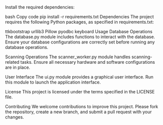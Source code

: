 Install the required dependencies:

bash
Copy code
pip install -r requirements.txt
Dependencies
The project requires the following Python packages, as specified in requirements.txt:

ttkbootstrap
urllib3
Pillow
pyodbc
keyboard
Usage
Database Operations
The database.py module includes functions to interact with the database. Ensure your database configurations are correctly set before running any database operations.

Scanning Operations
The scanner_worker.py module handles scanning-related tasks. Ensure all necessary hardware and software configurations are in place.

User Interface
The ui.py module provides a graphical user interface. Run this module to launch the application interface.

License
This project is licensed under the terms specified in the LICENSE file.

Contributing
We welcome contributions to improve this project. Please fork the repository, create a new branch, and submit a pull request with your changes.